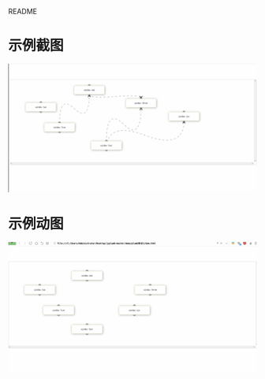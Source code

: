README

# 示例截图
![image](https://github.com/DLCJianyf/plumb/blob/master/img/TIM%E6%88%AA%E5%9B%BE20181120172852.png)

# 示例动图
![image](https://github.com/DLCJianyf/plumb/blob/master/img/11111.gif)
